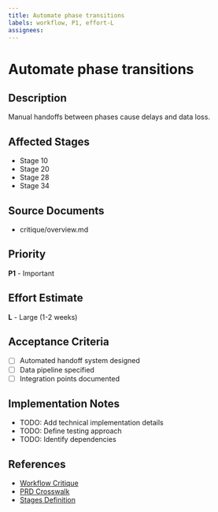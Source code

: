 ```yaml
---
title: Automate phase transitions
labels: workflow, P1, effort-L
assignees: 
---
```


# Automate phase transitions

## Description
Manual handoffs between phases cause delays and data loss.

## Affected Stages
- Stage 10
- Stage 20
- Stage 28
- Stage 34

## Source Documents
- critique/overview.md

## Priority
**P1** - Important

## Effort Estimate
**L** - Large (1-2 weeks)

## Acceptance Criteria
- [ ] Automated handoff system designed
- [ ] Data pipeline specified
- [ ] Integration points documented

## Implementation Notes
- TODO: Add technical implementation details
- TODO: Define testing approach
- TODO: Identify dependencies

## References
- [Workflow Critique](../../critique/overview.md)
- [PRD Crosswalk](../../prd_crosswalk.md)
- [Stages Definition](../../stages.yaml)